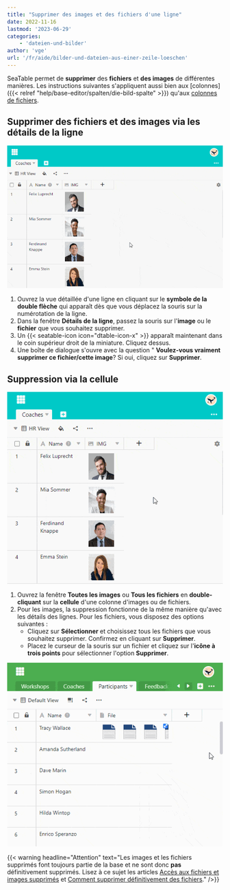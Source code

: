 ```yaml
---
title: "Supprimer des images et des fichiers d'une ligne"
date: 2022-11-16
lastmod: '2023-06-29'
categories:
    - 'dateien-und-bilder'
author: 'vge'
url: '/fr/aide/bilder-und-dateien-aus-einer-zeile-loeschen'
---
```


SeaTable permet de **supprimer** des **fichiers** et **des images** de différentes manières. Les instructions suivantes s'appliquent aussi bien aux [colonnes]({{< relref "help/base-editor/spalten/die-bild-spalte" >}}) qu'aux [colonnes de fichiers](https://seatable.io/fr/docs/dateien-und-bilder/die-datei-spalte/).

## Supprimer des fichiers et des images via les détails de la ligne

![Comment supprimer les pièces jointes via les détails de la ligne.](images/Wie-man-Anhaenge-dauerhaft-entfernt_Bild-Spalte.gif)

1. Ouvrez la vue détaillée d'une ligne en cliquant sur le **symbole de la double flèche** qui apparaît dès que vous déplacez la souris sur la numérotation de la ligne.
2. Dans la fenêtre **Détails de la ligne**, passez la souris sur l'**image** ou le **fichier** que vous souhaitez supprimer.
3. Un {{< seatable-icon icon="dtable-icon-x" >}} apparaît maintenant dans le coin supérieur droit de la miniature. Cliquez dessus.
4. Une boîte de dialogue s'ouvre avec la question " **Voulez-vous vraiment supprimer ce fichier/cette image**? Si oui, cliquez sur **Supprimer**.

## Suppression via la cellule

![Supprimer des fichiers via la cellule.](images/loeschen-ueber-die-zelle-2.gif)

1. Ouvrez la fenêtre **Toutes les images** ou **Tous les fichiers** en **double-cliquant** sur la **cellule** d'une colonne d'images ou de fichiers.
2. Pour les images, la suppression fonctionne de la même manière qu'avec les détails des lignes. Pour les fichiers, vous disposez des options suivantes :
    - Cliquez sur **Sélectionner** et choisissez tous les fichiers que vous souhaitez supprimer. Confirmez en cliquant sur **Supprimer**.
    - Placez le curseur de la souris sur un fichier et cliquez sur l'**icône à trois points** pour sélectionner l'option **Supprimer**.

![Suppression de pièces jointes.](images/Loeschen-von-Anhaengen.gif)

{{< warning  headline="Attention"  text="Les images et les fichiers supprimés font toujours partie de la base et ne sont donc **pas** définitivement supprimés. Lisez à ce sujet les articles [Accès aux fichiers et images supprimés](https://seatable.io/fr/docs/datei-und-bildanhaenge/zugriff-auf-geloeschte-anhaenge/) et [Comment supprimer définitivement des fichiers](https://seatable.io/fr/docs/datei-und-bildanhaenge/wie-man-anhaenge-dauerhaft-entfernt/)." />}}
